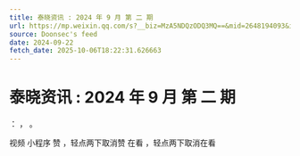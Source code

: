 ```yaml
---
title: 泰晓资讯 : 2024 年 9 月 第 二 期
url: https://mp.weixin.qq.com/s?__biz=MzA5NDQzODQ3MQ==&mid=2648194093&idx=1&sn=ba4c7c2a90bee4c3e1124450de513632
source: Doonsec's feed
date: 2024-09-22
fetch_date: 2025-10-06T18:22:31.626663
---
```


# 泰晓资讯 : 2024 年 9 月 第 二 期

：
，
。

视频
小程序
赞
，轻点两下取消赞
在看
，轻点两下取消在看